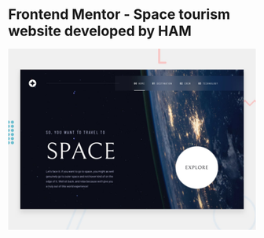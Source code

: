 # Frontend Mentor - Space tourism website developed by HAM

![Design preview for the Space tourism website coding challenge](./preview.jpg)


